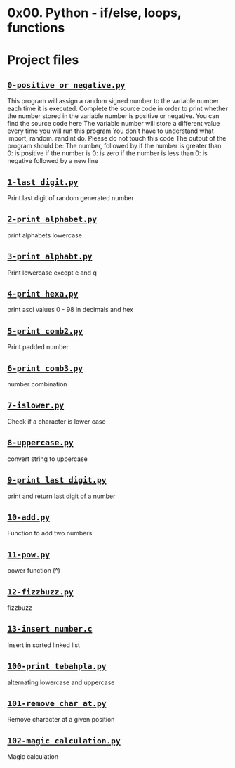 # 0x00. Python - if/else, loops, functions

# Project files



## [`0-positive_or_negative.py`](0-positive_or_negative.py)
This program will assign a random signed number to the variable number each time it is executed. Complete the source code in order to print whether the number stored in the variable number is positive or negative.
 You can find the source code here
 The variable number will store a different value every time you will run this program
 You don’t have to understand what import, random. randint do. Please do not touch this code
 The output of the program should be:
 The number, followed by
 if the number is greater than 0: is positive
 if the number is 0: is zero
 if the number is less than 0: is negative
 followed by a new line

## [`1-last_digit.py`](1-last_digit.py)
Print last digit of random generated number

## [`2-print_alphabet.py`](2-print_alphabet.py)
print alphabets lowercase

## [`3-print_alphabt.py`](3-print_alphabt.py)
Print lowercase except e and q

## [`4-print_hexa.py`](4-print_hexa.py)
print asci values 0 - 98 in decimals and hex

## [`5-print_comb2.py`](5-print_comb2.py)
Print padded number

## [`6-print_comb3.py`](6-print_comb3.py)
number combination

## [`7-islower.py`](7-islower.py)
Check if a character is lower case

## [`8-uppercase.py`](8-uppercase.py)
convert string to uppercase

## [`9-print_last_digit.py`](9-print_last_digit.py)
print and return last digit of a number

## [`10-add.py`](10-add.py)
Function to add two numbers

## [`11-pow.py`](11-pow.py)
power function (^)

## [`12-fizzbuzz.py`](12-fizzbuzz.py)
fizzbuzz

## [`13-insert_number.c`](13-insert_number.c)
Insert in sorted linked list

## [`100-print_tebahpla.py`](100-print_tebahpla.py)
alternating lowercase and uppercase

## [`101-remove_char_at.py`](101-remove_char_at.py)
Remove character at a given position

## [`102-magic_calculation.py`](102-magic_calculation.py)
Magic calculation
